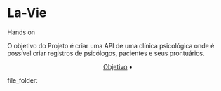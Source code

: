 <h1 aling="center"> La-Vie </h1>
Hands on 
<p> O objetivo do Projeto é criar uma API de uma clínica psicológica onde 
é possível criar registros de psicólogos, pacientes e seus prontuários. </p>

<p align="center">
<a href="#objetivo">Objetivo</a> •
</p> file_folder:
